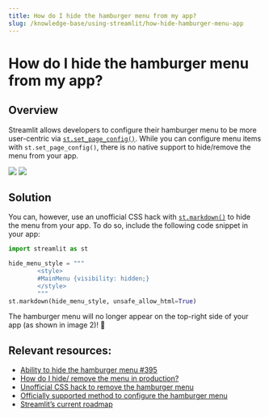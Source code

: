 ```yaml
---
title: How do I hide the hamburger menu from my app?
slug: /knowledge-base/using-streamlit/how-hide-hamburger-menu-app
---
```


# How do I hide the hamburger menu from my app?

## Overview

Streamlit allows developers to configure their hamburger menu to be more user-centric via [`st.set_page_config()`](/library/api-reference/utilities/st.set_page_config). While you can configure menu items with `st.set_page_config()`, there is no native support to hide/remove the menu from your app.

<div style={{ marginBottom: '-3em' }}>
<Flex>
<Image caption="1: A hamburger menu appears on the top-right side of your app." src="/images/knowledge-base/hamburger-menu-app.png" />
<Image caption="2: Hamburger menu hidden with an unofficial CSS hack." src="/images/knowledge-base/hamburger-menu-removed.png" />
</Flex>
</div>

## Solution

You can, however, use an unofficial CSS hack with [`st.markdown()`](/library/api-reference/text/st.markdown) to hide the menu from your app. To do so, include the following code snippet in your app:

```python
import streamlit as st

hide_menu_style = """
        <style>
        #MainMenu {visibility: hidden;}
        </style>
        """
st.markdown(hide_menu_style, unsafe_allow_html=True)
```

The hamburger menu will no longer appear on the top-right side of your app (as shown in image 2)! 🎈

## Relevant resources:

- [Ability to hide the hamburger menu #395](https://github.com/streamlit/streamlit/issues/395)
- [How do I hide/ remove the menu in production?](https://discuss.streamlit.io/t/how-do-i-hide-remove-the-menu-in-production/362/12)
- [Unofficial CSS hack to remove the hamburger menu](https://www.youtube.com/watch?v=0_HlInz6HuM)
- [Officially supported method to configure the hamburger menu](/library/api-reference/utilities/st.set_page_config)
- [Streamlit’s current roadmap](https://roadmap.streamlit.io/)

